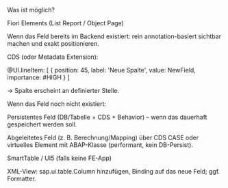 Was ist möglich?

Fiori Elements (List Report / Object Page)

Wenn das Feld bereits im Backend existiert: rein annotation-basiert sichtbar machen und exakt positionieren.

CDS (oder Metadata Extension):

@UI.lineItem: [
  { position: 45, label: 'Neue Spalte', value: NewField, importance: #HIGH }
]


→ Spalte erscheint an definierter Stelle.

Wenn das Feld noch nicht existiert:

Persistentes Feld (DB/Tabelle + CDS + Behavior) – wenn das dauerhaft gespeichert werden soll.

Abgeleitetes Feld (z. B. Berechnung/Mapping) über CDS CASE oder virtuelles Element mit ABAP-Klasse (performant, kein DB-Persist).

SmartTable / UI5 (falls keine FE-App)

XML-View: sap.ui.table.Column hinzufügen, Binding auf das neue Feld; ggf. Formatter.
